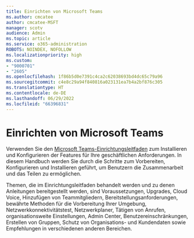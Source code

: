 ```yaml
---
title: Einrichten von Microsoft Teams
ms.author: cmcatee
author: cmcatee-MSFT
manager: scotv
audience: Admin
ms.topic: article
ms.service: o365-administration
ROBOTS: NOINDEX, NOFOLLOW
ms.localizationpriority: high
ms.custom:
- "9000701"
- "2605"
ms.openlocfilehash: 1f86b5d0e7391c4ca2c62038693bd4dc65c79a96
ms.sourcegitcommit: c4e8c29a94f840816a023131ea7b4a2bf876c305
ms.translationtype: HT
ms.contentlocale: de-DE
ms.lasthandoff: 06/29/2022
ms.locfileid: "66396831"
---
```

# <a name="set-up-microsoft-teams"></a>Einrichten von Microsoft Teams

Verwenden Sie den [Microsoft Teams-Einrichtungsleitfaden](https://admin.microsoft.com/AdminPortal/Home?Q=AlchemyBot#/modernonboarding/microsoftteamssetupguide) zum Installieren und Konfigurieren der Features für Ihre geschäftlichen Anforderungen. In diesem Handbuch werden Sie durch die Schritte zum Vorbereiten, Konfigurieren und Installieren geführt, um Benutzern die Zusammenarbeit und das Teilen zu ermöglichen.

Themen, die im Einrichtungsleitfaden behandelt werden und zu denen Anleitungen bereitgestellt werden, sind Voraussetzungen, Upgrades, Cloud Voice, Hinzufügen von Teammitgliedern, Bereitstellungsanforderungen, bewährte Methoden für die Vorbereitung Ihrer Umgebung, Netzwerkkonnektivitätstest, Netzwerkplaner, Tätigen von Anrufen, organisationsweite Einstellungen, Admin Center, Benutzereinschränkungen, Erstellen von Gruppen, Schutz von Organisations- und Kundendaten sowie Empfehlungen in verschiedenen anderen Bereichen. 